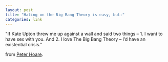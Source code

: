 ```yaml
---
layout: post
title: "Hating on the Big Bang Theory is easy, but:"
categories: link
---
```


"If Kate Upton threw me up against a wall and said two things – 1. I want to have sex with you. And 2. I love The Big Bang Theory – I’d have an existential crisis."

from [Peter Hoare](http://www.brobible.com/entertainment/article/i-hate-the-big-bang-theory/).
